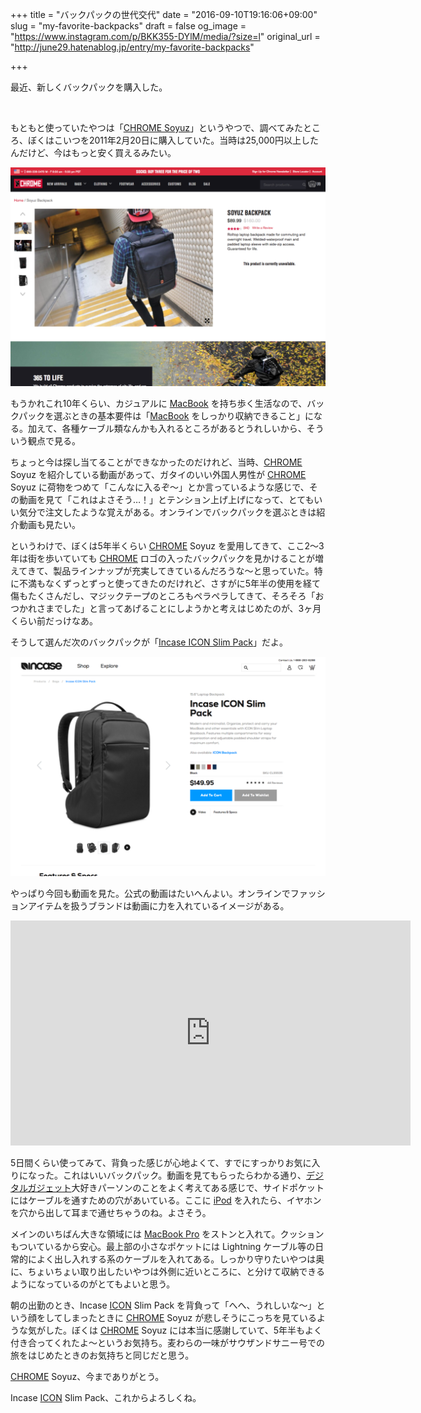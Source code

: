 +++
title = "バックパックの世代交代"
date = "2016-09-10T19:16:06+09:00"
slug = "my-favorite-backpacks"
draft = false
og_image = "https://www.instagram.com/p/BKK355-DYlM/media/?size=l"
original_url = "http://june29.hatenablog.jp/entry/my-favorite-backpacks"

+++

<p>最近、新しくバックパックを購入した。</p>

<p><a href="https://www.instagram.com/p/BKK355-DYlM/"><img src="https://www.instagram.com/p/BKK355-DYlM/media/?size=l" alt=""></a></p>

<p>もともと使っていたやつは「<a href="http://www.chromeindustries.com/soyuz-backpack">CHROME Soyuz</a>」というやつで、調べてみたところ、ぼくはこいつを2011年2月20日に購入していた。当時は25,000円以上したんだけど、今はもっと安く買えるみたい。</p>

<p><span itemscope itemtype="http://schema.org/Photograph"><img src="/post/2016/09/10/my-favorite-backpacks-20160910185129.png" alt="f:id:june29:20160910185129p:plain" title="f:id:june29:20160910185129p:plain" class="hatena-fotolife" itemprop="image"></span></p>

<p>もうかれこれ10年くらい、カジュアルに <a class="keyword" href="http://d.hatena.ne.jp/keyword/MacBook">MacBook</a> を持ち歩く生活なので、バックパックを選ぶときの基本要件は「<a class="keyword" href="http://d.hatena.ne.jp/keyword/MacBook">MacBook</a> をしっかり収納できること」になる。加えて、各種ケーブル類なんかも入れるところがあるとうれしいから、そういう観点で見る。</p>

<p>ちょっと今は探し当てることができなかったのだけれど、当時、<a class="keyword" href="http://d.hatena.ne.jp/keyword/CHROME">CHROME</a> Soyuz を紹介している動画があって、ガタイのいい外国人男性が <a class="keyword" href="http://d.hatena.ne.jp/keyword/CHROME">CHROME</a> Soyuz に荷物をつめて「こんなに入るぞ〜」とか言っているような感じで、その動画を見て「これはよさそう…！」とテンション上げ上げになって、とてもいい気分で注文したような覚えがある。オンラインでバックパックを選ぶときは紹介動画も見たい。</p>

<p>というわけで、ぼくは5年半くらい <a class="keyword" href="http://d.hatena.ne.jp/keyword/CHROME">CHROME</a> Soyuz を愛用してきて、ここ2〜3年は街を歩いていても <a class="keyword" href="http://d.hatena.ne.jp/keyword/CHROME">CHROME</a> ロゴの入ったバックパックを見かけることが増えてきて、製品ラインナップが充実してきているんだろうな〜と思っていた。特に不満もなくずっとずっと使ってきたのだけれど、さすがに5年半の使用を経て傷もたくさんだし、マジックテープのところもペラペラしてきて、そろそろ「おつかれさまでした」と言ってあげることにしようかと考えはじめたのが、3ヶ月くらい前だっけなあ。</p>

<p>そうして選んだ次のバックパックが「<a href="https://www.incase.com/shop/bags/incase-icon-slim-pack/">Incase ICON Slim Pack</a>」だよ。</p>

<p><span itemscope itemtype="http://schema.org/Photograph"><img src="/post/2016/09/10/my-favorite-backpacks-20160910185158.png" alt="f:id:june29:20160910185158p:plain" title="f:id:june29:20160910185158p:plain" class="hatena-fotolife" itemprop="image"></span></p>

<p>やっぱり今回も動画を見た。公式の動画はたいへんよい。オンラインでファッションアイテムを扱うブランドは動画に力を入れているイメージがある。</p>

<iframe width="640" height="360" src="https://www.youtube.com/embed/i7SUKHLT1Gg" frameborder="0" allowfullscreen></iframe>


<p>5日間くらい使ってみて、背負った感じが心地よくて、すでにすっかりお気に入りになった。これはいいバックパック。動画を見てもらったらわかる通り、<a class="keyword" href="http://d.hatena.ne.jp/keyword/%A5%C7%A5%B8%A5%BF%A5%EB%A5%AC%A5%B8%A5%A7%A5%C3%A5%C8">デジタルガジェット</a>大好きパーソンのことをよく考えてある感じで、サイドポケットにはケーブルを通すための穴があいている。ここに <a class="keyword" href="http://d.hatena.ne.jp/keyword/iPod">iPod</a> を入れたら、イヤホンを穴から出して耳まで通せちゃうのね。よさそう。</p>

<p>メインのいちばん大きな領域には <a class="keyword" href="http://d.hatena.ne.jp/keyword/MacBook%20Pro">MacBook Pro</a> をストンと入れて。クッションもついているから安心。最上部の小さなポケットには Lightning ケーブル等の日常的によく出し入れする系のケーブルを入れてある。しっかり守りたいやつは奥に、ちょいちょい取り出したいやつは外側に近いところに、と分けて収納できるようになっているのがとてもよいと思う。</p>

<p>朝の出勤のとき、Incase <a class="keyword" href="http://d.hatena.ne.jp/keyword/ICON">ICON</a> Slim Pack を背負って「へへ、うれしいな〜」という顔をしてしまったときに <a class="keyword" href="http://d.hatena.ne.jp/keyword/CHROME">CHROME</a> Soyuz が悲しそうにこっちを見ているような気がした。ぼくは <a class="keyword" href="http://d.hatena.ne.jp/keyword/CHROME">CHROME</a> Soyuz には本当に感謝していて、5年半もよく付き合ってくれたよ〜というお気持ち。麦わらの一味がサウザンドサニー号での旅をはじめたときのお気持ちと同じだと思う。</p>

<p><a class="keyword" href="http://d.hatena.ne.jp/keyword/CHROME">CHROME</a> Soyuz、今までありがとう。</p>

<p>Incase <a class="keyword" href="http://d.hatena.ne.jp/keyword/ICON">ICON</a> Slim Pack、これからよろしくね。</p>